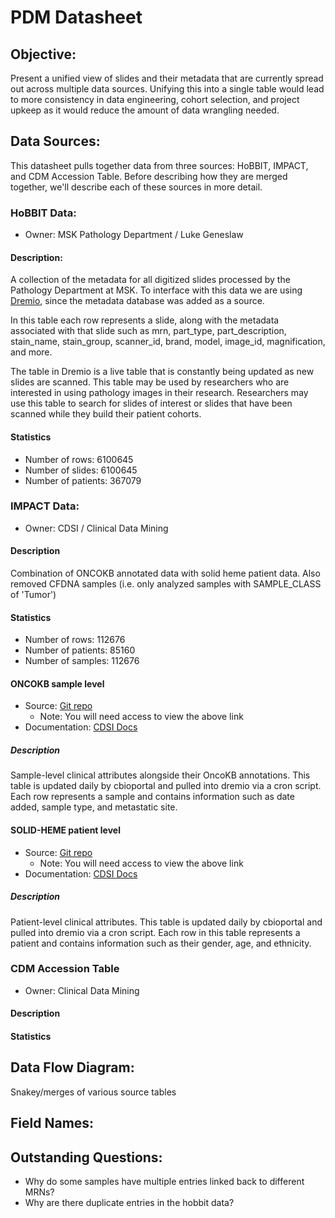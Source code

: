 # PDM Datasheet

## Objective:

Present a unified view of slides and their metadata that are currently spread out across multiple data sources. Unifying this into a single table would lead to more consistency in data engineering, cohort selection, and project upkeep as it would reduce the amount of data wrangling needed.

## Data Sources:

This datasheet pulls together data from three sources: HoBBIT, IMPACT, and CDM Accession Table.
Before describing how they are merged together, we'll describe each of these sources in more detail.

### HoBBIT Data:

- Owner: MSK Pathology Department / Luke Geneslaw

#### Description: 

A collection of the metadata for all digitized slides processed by the Pathology Department at MSK. To interface with this data we are using [Dremio](https://tlvidreamcord1:9047/login?redirect=%2F), since the metadata database was added as a source. 

In this table each row represents a slide, along with the metadata associated with that slide such as mrn, part_type, part_description, stain_name, stain_group, scanner_id, brand, model, image_id, magnification, and more.

The table in Dremio is a live table that is constantly being updated as new slides are scanned. This table may be used by researchers who are interested in using pathology images in their research. Researchers may use this table to search for slides of interest or slides that have been scanned while they build their patient cohorts.

#### Statistics

- Number of rows: 6100645
- Number of slides: 6100645
- Number of patients: 367079

### IMPACT Data:

- Owner: CDSI / Clinical Data Mining

#### Description

Combination of ONCOKB annotated data with solid heme patient data. Also removed CFDNA samples (i.e. only analyzed samples with SAMPLE_CLASS of 'Tumor')

#### Statistics

- Number of rows: 112676
- Number of patients: 85160
- Number of samples: 112676

#### ONCOKB sample level

- Source: [Git repo](https://github.mskcc.org/cdsi/oncokb-annotated-msk-impact)
    - Note: You will need access to view the above link
- Documentation: [CDSI Docs](https://github.mskcc.org/pages/cdsi/docs/cdsi-data/data-dictionary/cdm_md_project_sample_summary_data/)

##### Description

Sample-level clinical attributes alongside their OncoKB annotations. This table is updated daily by cbioportal and pulled into dremio via a cron script. Each row represents a sample and contains information such as date added, sample type, and metastatic site.

#### SOLID-HEME patient level

- Source: [Git repo](https://github.mskcc.org/cdsi/msk-impact/tree/master/msk_solid_heme)
    - Note: You will need access to view the above link
- Documentation: [CDSI Docs](https://github.mskcc.org/pages/cdsi/docs/cdsi-data/data-dictionary/cdm_md_project_patient_summary_data/)

##### Description

Patient-level clinical attributes. This table is updated daily by cbioportal and pulled into dremio via a cron script. Each row in this table represents a patient and contains information such as their gender, age, and ethnicity.

### CDM Accession Table

- Owner: Clinical Data Mining

#### Description

#### Statistics

## Data Flow Diagram:

Snakey/merges of various source tables

## Field Names:

## Outstanding Questions:

- Why do some samples have multiple entries linked back to different MRNs?
- Why are there duplicate entries in the hobbit data?